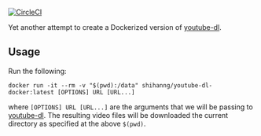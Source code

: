 [![CircleCI](https://circleci.com/gh/shihanng/youtube-dl-docker.svg?style=svg&circle-token=b0d0047a8f3d3f737001482a8716cf36095260ff)](https://circleci.com/gh/shihanng/youtube-dl-docker)

Yet another attempt to create a Dockerized version of [youtube-dl](https://github.com/rg3/youtube-dl).

## Usage

Run the following:

```
docker run -it --rm -v "$(pwd):/data" shihanng/youtube-dl-docker:latest [OPTIONS] URL [URL...]
```

where `[OPTIONS] URL [URL...]` are the arguments that we will be passing to [youtube-dl](https://github.com/rg3/youtube-dl).
The resulting video files will be downloaded the current directory as specified at the above `$(pwd)`.
